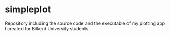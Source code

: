 # simpleplot
Repository including the source code and the executable of my plotting app I created for Bilkent University students.
